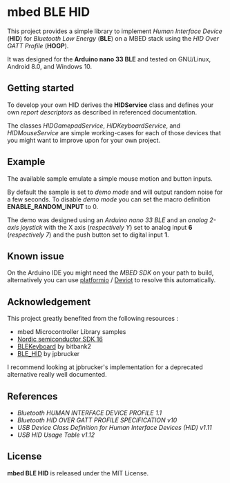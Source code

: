 # mbed BLE HID

This project provides a simple library to implement *Human Interface Device* (**HID**) for *Bluetooth Low Energy* (**BLE**) on a MBED stack using the *HID Over GATT Profile* (**HOGP**). 

It was designed for the **Arduino nano 33 BLE** and tested on GNU/Linux, Android 8.0, and Windows 10.

## Getting started

To develop your own HID derives the **HIDService** class and defines your own *report descriptors* as described in referenced documentation. 

The classes *HIDGamepadService*, *HIDKeyboardService*, and *HIDMouseService* are simple working-cases for each of those devices that you might want to improve upon for your own project.

## Example

The available sample emulate a simple mouse motion and button inputs. 

By default the sample is set to *demo mode* and will output random noise for a few seconds. To disable *demo mode* you can set the macro definition **ENABLE_RANDOM_INPUT** to 0.

The demo was designed using an *Arduino nano 33 BLE* and an *analog 2-axis joystick* with the X axis (*respectively Y*) set to analog input **6** (*respectively 7*) and the push button set to digital input **1**.

## Known issue

On the Arduino IDE you might need the *MBED SDK* on your path to build, alternatively you can use [platformio](https://github.com/platformio) / [Deviot](https://github.com/platformio/Deviot) to resolve this automatically.

## Acknowledgement

This project greatly benefited from the following resources :

* mbed Microcontroller Library samples
* [Nordic semiconductor SDK 16](http://developer.nordicsemi.com/nRF5_SDK/nRF5_SDK_v16.x.x/)
* [BLEKeyboard](https://github.com/bitbank2/BLE_Keyboard) by bitbank2
* [BLE_HID](https://github.com/jpbrucker/BLE_HID) by jpbrucker

I recommend looking at jpbrucker's implementation for a deprecated alternative really well documented.

## References

* *Bluetooth HUMAN INTERFACE DEVICE PROFILE 1.1*
* *Bluetooth HID OVER GATT PROFILE SPECIFICATION v10*
* *USB Device Class Definition for Human Interface Devices (HID) v1.11* 
* *USB HID Usage Table v1.12*

## License

**mbed BLE HID** is released under the MIT License.
